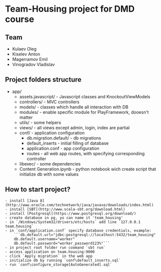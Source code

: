 # Team-Housing project for DMD course

## Team

* Kulaev Oleg
* Kiselev Anton
* Magerramov Emil
* Vinogradov Vladislav

## Project folders structure

* app/
	- assets.javascript/ - Javascript classes and KnockoutViewModels
	- controllers/ - MVC controllers
	- models/ - classes which handle all interaction with DB
	- modules/ - enable specific module for PlayFramework, dooesn't matter
	- utils/ - some helpers
	- views/ - all views except admin, login, index are partial
	- conf/ - application configuration
		* db.migration.default/ - db migrations
		* default_inserts - initial filling of database
		* application.conf - app configuration
		* routes - all web app routes, with specifying corresponding controller
	- libexec/ - some dependencies
	- Content Generation.ipynb - python notebook wich create script that initialize db with some values
	
## How to start project?

    - install [Java 8](http://www.oracle.com/technetwork/java/javase/downloads/index.html)
    - install [SBT](http://www.scala-sbt.org/download.html)
    - install [Postgresql](https://www.postgresql.org/download/)
    - create database in pg, yo can name it 'team_housing'
    - in `/Windows/System32/drivers/etc/hosts` add line `127.0.0.1   team.housing`
    - in `conf/application.conf` specify database credentials, example:
		```db.default.url="jdbc:postgresql://localhost:5432/team_housing"
		db.default.username="worker"
		db.default.password="worker_password123%"```
	- in project root folder run coomand `sbt run`
	- access application on team.housing:9000
	- click `Apply migration` in the web app
	- initialize db by running `conf\default_inserts.sql`
	- run `conf\configure_storage[AutoGenerated].sql`